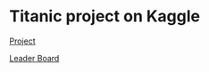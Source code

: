 # Titanic project on Kaggle

[Project](https://www.kaggle.com/c/titanic#evaluation) 

[Leader Board](https://www.kaggle.com/c/titanic/leaderboard)

